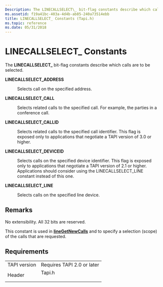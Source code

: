 ```yaml
---
Description: The LINECALLSELECT\_ bit-flag constants describe which calls are to be selected.
ms.assetid: f19a41bc-403a-4d4b-ab85-240a73514ebb
title: LINECALLSELECT_ Constants (Tapi.h)
ms.topic: reference
ms.date: 05/31/2018
---
```


# LINECALLSELECT\_ Constants

The **LINECALLSELECT\_** bit-flag constants describe which calls are to be selected.

<dl> <dt>

<span id="LINECALLSELECT_ADDRESS"></span><span id="linecallselect_address"></span>**LINECALLSELECT\_ADDRESS**
</dt> <dd> <dl> <dt>



Selects call on the specified address.


</dt> </dl> </dd> <dt>

<span id="LINECALLSELECT_CALL"></span><span id="linecallselect_call"></span>**LINECALLSELECT\_CALL**
</dt> <dd> <dl> <dt>



Selects related calls to the specified call. For example, the parties in a conference call.


</dt> </dl> </dd> <dt>

<span id="LINECALLSELECT_CALLID"></span><span id="linecallselect_callid"></span>**LINECALLSELECT\_CALLID**
</dt> <dd> <dl> <dt>



Selects related calls to the specified call identifier. This flag is exposed only to applications that negotiate a TAPI version of 3.0 or higher.


</dt> </dl> </dd> <dt>

<span id="LINECALLSELECT_DEVICEID"></span><span id="linecallselect_deviceid"></span>**LINECALLSELECT\_DEVICEID**
</dt> <dd> <dl> <dt>



Selects calls on the specified device identifier. This flag is exposed only to applications that negotiate a TAPI version of 2.1 or higher. Applications should consider using the LINECALLSELECT\_LINE constant instead of this one.


</dt> </dl> </dd> <dt>

<span id="LINECALLSELECT_LINE"></span><span id="linecallselect_line"></span>**LINECALLSELECT\_LINE**
</dt> <dd> <dl> <dt>



Selects calls on the specified line device.


</dt> </dl> </dd> </dl>

## Remarks

No extensibility. All 32 bits are reserved.

This constant is used in [**lineGetNewCalls**](/windows/desktop/api/Tapi/nf-tapi-linegetnewcalls) and to specify a selection (scope) of the calls that are requested.

## Requirements



|                         |                                                                                   |
|-------------------------|-----------------------------------------------------------------------------------|
| TAPI version<br/> | Requires TAPI 2.0 or later<br/>                                             |
| Header<br/>       | <dl> <dt>Tapi.h</dt> </dl> |



 

 




